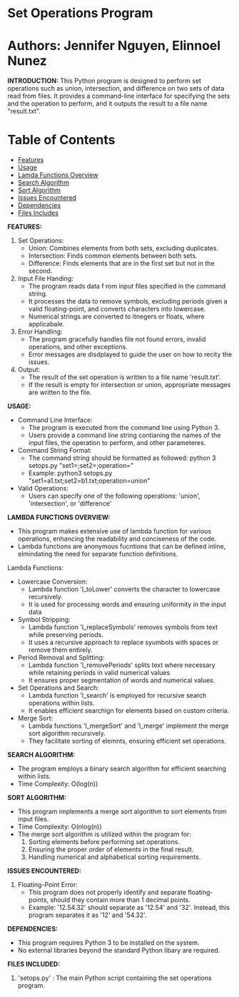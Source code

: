 # Set Operations Program

# Authors: Jennifer Nguyen, Elinnoel Nunez

**INTRODUCTION:**
This Python program is designed to perform set operations such as union, intersection, and difference on two
sets of data read from files. It provides a command-line interface for specifying the sets and the operation
to perform, and it outputs the result to a file name "result.txt".

# Table of Contents
- [Features](#FEATURES)
- [Usage](#USAGE)
- [Lamda Functions Overview](#LAMDA-FUNCTION-OVERVIEW)
- [Search Algorithm](#SEARCH-ALGORITHM)
- [Sort Algorithm](#SORT-ALGORITHM)
- [Issues Encountered](#ISSUE-ENCOUNTERED)
- [Dependencies](#DEPENDENCIES)
- [Files Includes](#FILES-INCLUDED)


**FEATURES:**
1. Set Operations:
    * Union: Combines elements from both sets, excluding duplicates.
    * Intersection: Finds common elements between both sets.
    * Difference: Finds elements that are in the first set but not in the second.
2. Input File Handing:
    * The program reads data f rom input files specified in the command string.
    * It processes the data to remove symbols, excluding periods given a valid floating-point, and converts
    characters into lowercase.
    * Numerical strings are converted to itnegers or floats, where applicabale.
3. Error Handling:
    * The program gracefully handles file not found errors, invalid operations, and other exceptions.
    * Error messages are disdplayed to guide the user on how to recity the issues.
4. Output:
    * The result of the set operation is written to a file name 'result.txt'.
    * If the result is empty for intersection or union, appropriate messages are written to the file.

**USAGE:**
* Command Line Interface:
    * The program is executed from the command line using Python 3.
    * Users provide a command line string contianing the names of the input files, the operation to
    perform, and other parameteres.
* Command String Format:
    * The command string should be formatted as followed: 
    python 3 setops.py "set1=<filename>;set2=<filename>;operation=<operation>"
    * Example: python3 setops.py "set1=a1.txt;set2=b1.txt;operation=union"
* Valid Operations:
    * Users can specify one of the following operations: 'union', 'intersection', or 'difference'

**LAMBDA FUNCTIONS OVERVIEW:**
* This program makes extensive use of lambda function for various operations, enhancing the readability
and conciseness of the code.
* Lambda functions are anonymous fucntions that can be defined inline, elmindating the need for separate
function definitions.

Lambda Functions: 
* Lowercase Conversion:
    * Lambda function 'l_toLower' converts the character to lowercase recursively.
    * It is used for processing words and ensuring uniformity in the input data
* Symbol Stripping:
    * Lambda function 'l_replaceSymbols' removes symbols from text while preserving periods.
    * It uses a recursive approach to replace syumbols with spaces or remove them entirely.
* Period Removal and Splitting:
    * Lambda function 'l_removePeriods' splits text where necessary while retaining periods in valid
    numerical values
    * It ensures proper segmentation of words and numerical values.
* Set Operations and Search:
    * Lambda function 'l_search' is employed for recursive search operations within lists.
    * It enables efficient searchign for elements based on custom criteria.
* Merge Sort: 
    * Lambda functions 'l_mergeSort' and 'l_merge' implement the merge sort algorithm recursively.
    * They  facilitate sorting of elemnts, ensuring efficient set operations.

**SEARCH ALGORITHM:**
* The program employs a binary search algorithm for efficient searching within lists. 
* Time Complexity: O(log(n))

**SORT ALGORITHM:**
* This program implements a merge sort algorithm to sort elements from input files.
* Time Complexity: O(nlog(n))
* The merge sort algorithm is utilized within the program for:
    1. Sorting elements before performing set operations.
    2. Ensuring the proper order of elements in the final result.
    3. Handling numerical and alphabetical sorting requirements.

**ISSUES ENCOUNTERED:**
1. Floating-Point Error:
    * This program does not properly identify and separate floating-points, should they contain more than 1
    decimal points.
    * Example: '12.54.32' should separate as '12.54' and '32'. Instead, this program separates it as '12'
    and '54.32'.

**DEPENDENCIES:**
* This program requires Python 3 to be installed on the system.
* No external libraries beyond the standard Python libary are required.

**FILES INCLUDED:**
1. 'setops.py' : The main Python script containing the set operations program.

